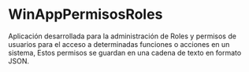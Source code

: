 # WinAppPermisosRoles
Aplicación desarrollada para la administración de Roles y permisos de usuarios para el acceso a determinadas funciones o acciones en un sistema, Estos permisos se guardan en una cadena de texto en formato JSON.
